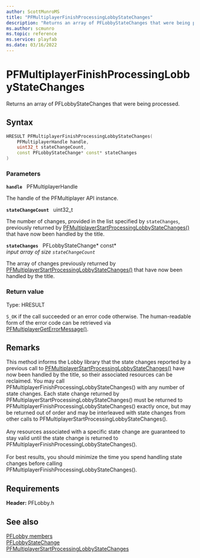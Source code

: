 ```yaml
---
author: ScottMunroMS
title: "PFMultiplayerFinishProcessingLobbyStateChanges"
description: "Returns an array of PFLobbyStateChanges that were being processed."
ms.author: scmunro
ms.topic: reference
ms.service: playfab
ms.date: 03/16/2022
---
```


# PFMultiplayerFinishProcessingLobbyStateChanges  

Returns an array of PFLobbyStateChanges that were being processed.  

## Syntax  
  
```cpp
HRESULT PFMultiplayerFinishProcessingLobbyStateChanges(  
    PFMultiplayerHandle handle,  
    uint32_t stateChangeCount,  
    const PFLobbyStateChange* const* stateChanges  
)  
```  
  
### Parameters  
  
**`handle`** &nbsp; PFMultiplayerHandle  
  
The handle of the PFMultiplayer API instance.  
  
**`stateChangeCount`** &nbsp; uint32_t  
  
The number of changes, provided in the list specified by `stateChanges`, previously returned by [PFMultiplayerStartProcessingLobbyStateChanges()](pfmultiplayerstartprocessinglobbystatechanges.md) that have now been handled by the title.  
  
**`stateChanges`** &nbsp; PFLobbyStateChange* const*  
*input array of size `stateChangeCount`*  
  
The array of changes previously returned by [PFMultiplayerStartProcessingLobbyStateChanges()](pfmultiplayerstartprocessinglobbystatechanges.md) that have now been handled by the title.  
  
  
### Return value
Type: HRESULT
  
```S_OK``` if the call succeeded or an error code otherwise. The human-readable form of the error code can be retrieved via [PFMultiplayerGetErrorMessage()](../../pfmultiplayer/functions/pfmultiplayergeterrormessage.md).
  
## Remarks  
  
This method informs the Lobby library that the state changes reported by a previous call to [PFMultiplayerStartProcessingLobbyStateChanges()](pfmultiplayerstartprocessinglobbystatechanges.md) have now been handled by the title, so their associated resources can be reclaimed. You may call PFMultiplayerFinishProcessingLobbyStateChanges() with any number of state changes. Each state change returned by PFMultiplayerStartProcessingLobbyStateChanges() must be returned to PFMultiplayerFinishProcessingLobbyStateChanges() exactly once, but may be returned out of order and may be interleaved with state changes from other calls to PFMultiplayerStartProcessingLobbyStateChanges(). <br /><br /> Any resources associated with a specific state change are guaranteed to stay valid until the state change is returned to PFMultiplayerFinishProcessingLobbyStateChanges().   <br /><br /> For best results, you should minimize the time you spend handling state changes before calling PFMultiplayerFinishProcessingLobbyStateChanges().
  
## Requirements  
  
**Header:** PFLobby.h
  
## See also  
[PFLobby members](../pflobby_members.md)  
[PFLobbyStateChange](../structs/pflobbystatechange.md)  
[PFMultiplayerStartProcessingLobbyStateChanges](pfmultiplayerstartprocessinglobbystatechanges.md)
  
  
